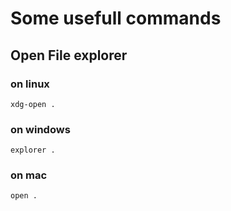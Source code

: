 # Some usefull commands


## Open File explorer

### on linux
```
xdg-open .
```

### on windows
```
explorer .
```

### on mac
```
open .
```

